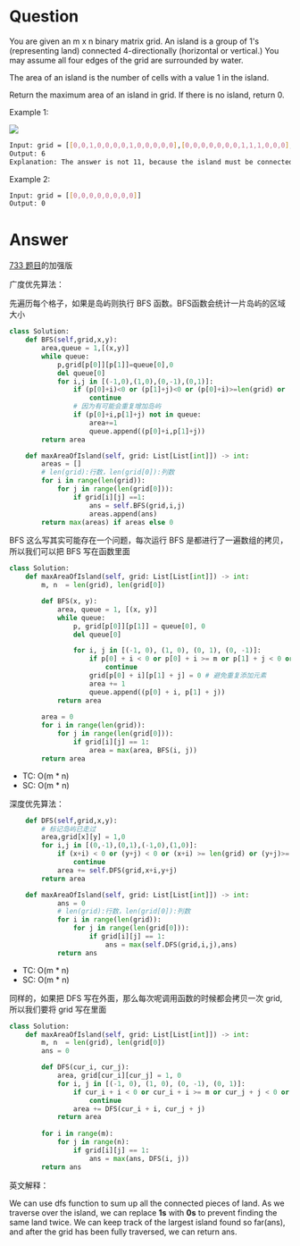 # Question
You are given an m x n binary matrix grid. An island is a group of 1's (representing land) connected 4-directionally (horizontal or vertical.) You may assume all four edges of the grid are surrounded by water.

The area of an island is the number of cells with a value 1 in the island.

Return the maximum area of an island in grid. If there is no island, return 0.

Example 1:

![](https://assets.leetcode.com/uploads/2021/05/01/maxarea1-grid.jpg)
```bash
Input: grid = [[0,0,1,0,0,0,0,1,0,0,0,0,0],[0,0,0,0,0,0,0,1,1,1,0,0,0],[0,1,1,0,1,0,0,0,0,0,0,0,0],[0,1,0,0,1,1,0,0,1,0,1,0,0],[0,1,0,0,1,1,0,0,1,1,1,0,0],[0,0,0,0,0,0,0,0,0,0,1,0,0],[0,0,0,0,0,0,0,1,1,1,0,0,0],[0,0,0,0,0,0,0,1,1,0,0,0,0]]
Output: 6
Explanation: The answer is not 11, because the island must be connected 4-directionally.
```

Example 2:
```bash
Input: grid = [[0,0,0,0,0,0,0,0]]
Output: 0
```
# Answer
[733 题目](https://github.com/YU-Anthony/Leetcode_tutorial/blob/main/Algorithm_Basic_Plan/Day7/733.%20Flood%20Fill.md)的加强版

广度优先算法：

先遍历每个格子，如果是岛屿则执行 BFS 函数。BFS函数会统计一片岛屿的区域大小
```python
class Solution:
    def BFS(self,grid,x,y):
        area,queue = 1,[(x,y)]
        while queue:
            p,grid[p[0]][p[1]]=queue[0],0
            del queue[0]
            for i,j in [(-1,0),(1,0),(0,-1),(0,1)]:
                if (p[0]+i)<0 or (p[1]+j)<0 or (p[0]+i)>=len(grid) or (p[1]+j)>=len(grid[0]) or grid[p[0]+i][p[1]+j]!=1:
                    continue
                # 因为有可能会重复增加岛屿
                if (p[0]+i,p[1]+j) not in queue:
                    area+=1
                    queue.append((p[0]+i,p[1]+j))
        return area

    def maxAreaOfIsland(self, grid: List[List[int]]) -> int:
        areas = []
        # len(grid):行数，len(grid[0]):列数
        for i in range(len(grid)):
            for j in range(len(grid[0])):
                if grid[i][j] ==1:
                    ans = self.BFS(grid,i,j)
                    areas.append(ans)
        return max(areas) if areas else 0
```
BFS 这么写其实可能存在一个问题，每次运行 BFS 是都进行了一遍数组的拷贝，所以我们可以把 BFS 写在函数里面
```python
class Solution:
    def maxAreaOfIsland(self, grid: List[List[int]]) -> int:
        m, n  = len(grid), len(grid[0])

        def BFS(x, y):
            area, queue = 1, [(x, y)]
            while queue:
                p, grid[p[0]][p[1]] = queue[0], 0
                del queue[0]

                for i, j in [(-1, 0), (1, 0), (0, 1), (0, -1)]:
                    if p[0] + i < 0 or p[0] + i >= m or p[1] + j < 0 or p[1] + j >= n or grid[p[0] + i][p[1] + j] != 1:
                        continue
                    grid[p[0] + i][p[1] + j] = 0 # 避免重复添加元素
                    area += 1
                    queue.append((p[0] + i, p[1] + j))
            return area
        
        area = 0
        for i in range(len(grid)):
            for j in range(len(grid[0])):
                if grid[i][j] == 1:
                    area = max(area, BFS(i, j))
        return area
```
- TC: O(m * n)
- SC: O(m * n)

深度优先算法：
```python
    def DFS(self,grid,x,y):
        # 标记岛屿已走过
        area,grid[x][y] = 1,0
        for i,j in [(0,-1),(0,1),(-1,0),(1,0)]:
            if (x+i) < 0 or (y+j) < 0 or (x+i) >= len(grid) or (y+j)>= len(grid[0]) or grid[x+i][y+j] != 1:
                continue
            area += self.DFS(grid,x+i,y+j)
        return area

    def maxAreaOfIsland(self, grid: List[List[int]]) -> int:
            ans = 0
            # len(grid):行数，len(grid[0]):列数
            for i in range(len(grid)):
                for j in range(len(grid[0])):
                    if grid[i][j] == 1:
                        ans = max(self.DFS(grid,i,j),ans)
            return ans
```
- TC: O(m * n)
- SC: O(m * n)

同样的，如果把 DFS 写在外面，那么每次呢调用函数的时候都会拷贝一次 grid,  所以我们要将 grid 写在里面
```python
class Solution:
    def maxAreaOfIsland(self, grid: List[List[int]]) -> int:
        m, n  = len(grid), len(grid[0])
        ans = 0

        def DFS(cur_i, cur_j):
            area, grid[cur_i][cur_j] = 1, 0
            for i, j in [(-1, 0), (1, 0), (0, -1), (0, 1)]:
                if cur_i + i < 0 or cur_i + i >= m or cur_j + j < 0 or cur_j + j >= n or grid[cur_i + i][cur_j + j] != 1:
                    continue
                area += DFS(cur_i + i, cur_j + j)
            return area
        
        for i in range(m):
            for j in range(n):
                if grid[i][j] == 1:
                    ans = max(ans, DFS(i, j))
        return ans
```

英文解释：

We can use dfs function to sum up all the connected pieces of land. As we traverse over the island, we can replace **1s** with **0s** to prevent finding the same land twice. We can keep track of the largest island found so far(ans), and after the grid has been fully traversed, we can return ans. 